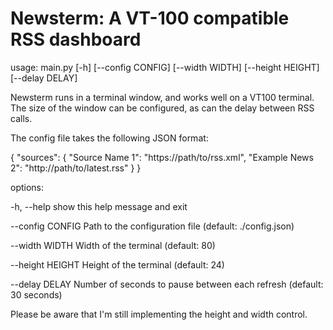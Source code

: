 Newsterm: A VT-100 compatible RSS dashboard
===========================================

usage: main.py [-h] [--config CONFIG] [--width WIDTH] [--height HEIGHT]
               [--delay DELAY]

Newsterm runs in a terminal window, and works well on a VT100 terminal. The
size of the window can be configured, as can the delay between RSS calls.

The config file takes the following JSON format:

{
  "sources": {
    "Source Name 1": "https://path/to/rss.xml", 
    "Example News 2": "http://path/to/latest.rss"
  } 
}

options:

  -h, --help       show this help message and exit

  --config CONFIG  Path to the configuration file (default: ./config.json)

  --width WIDTH    Width of the terminal (default: 80)

  --height HEIGHT  Height of the terminal (default: 24)

  --delay DELAY    Number of seconds to pause between each refresh (default:
                   30 seconds)

Please be aware that I'm still implementing the height and width control.
